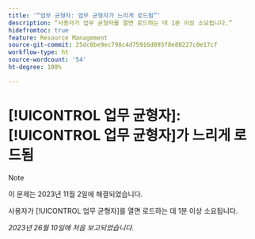 ```yaml
---
title: '“업무 균형자: 업무 균형자가 느리게 로드됨”'
description: “사용자가 업무 균형자를 열면 로드하는 데 1분 이상 소요됩니다.”
hidefromtoc: true
feature: Resource Management
source-git-commit: 25dc6be9ec798c4d75916d093f8e80227c0e17cf
workflow-type: ht
source-wordcount: '54'
ht-degree: 100%

---
```



# [!UICONTROL 업무 균형자]: [!UICONTROL 업무 균형자]가 느리게 로드됨

>[!NOTE]
>
>이 문제는 2023년 11월 2일에 해결되었습니다.

사용자가 [!UICONTROL 업무 균형자]를 열면 로드하는 데 1분 이상 소요됩니다.

_2023년 26월 10일에 처음 보고되었습니다._
